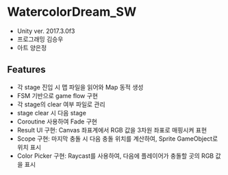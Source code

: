 # WatercolorDream_SW

* Unity ver. 2017.3.0f3
* 프로그래밍 김승우
* 아트 양은정

## Features

* 각 stage 진입 시 맵 파일을 읽어와 Map 동적 생성
* FSM 기반으로 game flow 구현
* 각 stage의 clear 여부 파일로 관리
* stage clear 시 다음 stage 
* Coroutine 사용하여 Fade 구현
* Result UI 구현: Canvas 좌표계에서 RGB 값을 3차원 좌표로 매핑시켜 표현
* Scope 구현: 마지막 충돌 시 다음 충돌 위치를 계산하여, Sprite GameObject로 위치 표시
* Color Picker 구현: Raycast를 사용하여, 다음에 플레이어가 충돌할 곳의 RGB 값을 표시

